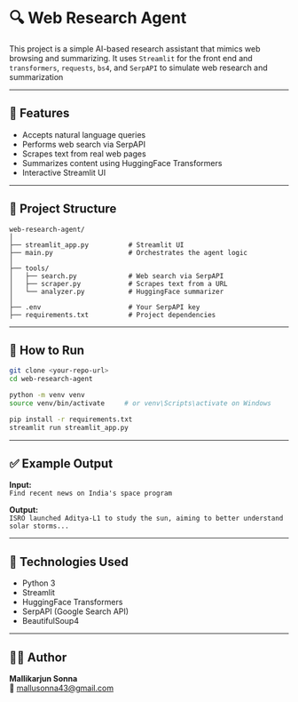 # 🔍 Web Research Agent

This project is a simple AI-based research assistant that mimics web browsing and summarizing. It uses `Streamlit` for the front end and `transformers`, `requests`, `bs4`, and `SerpAPI` to simulate web research and summarization

---

## 📌 Features

- Accepts natural language queries
- Performs web search via SerpAPI
- Scrapes text from real web pages
- Summarizes content using HuggingFace Transformers
- Interactive Streamlit UI

---

## 📁 Project Structure

```
web-research-agent/
│
├── streamlit_app.py          # Streamlit UI
├── main.py                   # Orchestrates the agent logic
│
├── tools/
│   ├── search.py             # Web search via SerpAPI
│   ├── scraper.py            # Scrapes text from a URL
│   └── analyzer.py           # HuggingFace summarizer
│
├── .env                      # Your SerpAPI key
├── requirements.txt          # Project dependencies
```

---

## 🚀 How to Run

```bash
git clone <your-repo-url>
cd web-research-agent

python -m venv venv
source venv/bin/activate     # or venv\Scripts\activate on Windows

pip install -r requirements.txt
streamlit run streamlit_app.py
```

---

## ✅ Example Output

**Input:**  
`Find recent news on India's space program`

**Output:**  
`ISRO launched Aditya-L1 to study the sun, aiming to better understand solar storms...`

---

## 🧠 Technologies Used

- Python 3
- Streamlit
- HuggingFace Transformers
- SerpAPI (Google Search API)
- BeautifulSoup4

---

## 👨‍💻 Author

**Mallikarjun Sonna**  
📧 mallusonna43@gmail.com
